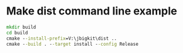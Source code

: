 # Make dist command line example

```bat
mkdir build
cd build
cmake --install-prefix=V:\jbigkit\dist ..
cmake --build . --target install --config Release
```
